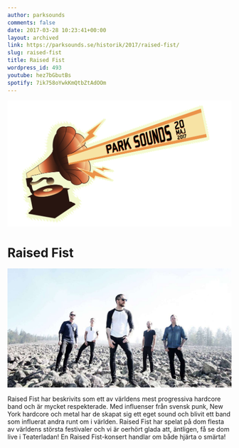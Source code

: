 ```yaml
---
author: parksounds
comments: false
date: 2017-03-28 10:23:41+00:00
layout: archived
link: https://parksounds.se/historik/2017/raised-fist/
slug: raised-fist
title: Raised Fist
wordpress_id: 493
youtube: hez7bGbutBs
spotify: 7ik758oYwkKmQtbZtAdOOm
---
```


<img src="/images/2017/logo-1.svg" alt="Park Sounds 2017">



# Raised Fist


<img src="/images/2017/raised-fist-1.jpg">


Raised Fist har beskrivits som ett av världens mest progressiva hardcore band och är mycket respekterade. Med influenser från svensk punk, New York hardcore och metal har de skapat sig ett eget sound och blivit ett band som influerat andra runt om i världen.
Raised Fist har spelat på dom flesta av världens största festivaler och vi är oerhört glada att, äntligen, få se dom live i Teaterladan!
En Raised Fist-konsert handlar om både hjärta o smärta!

